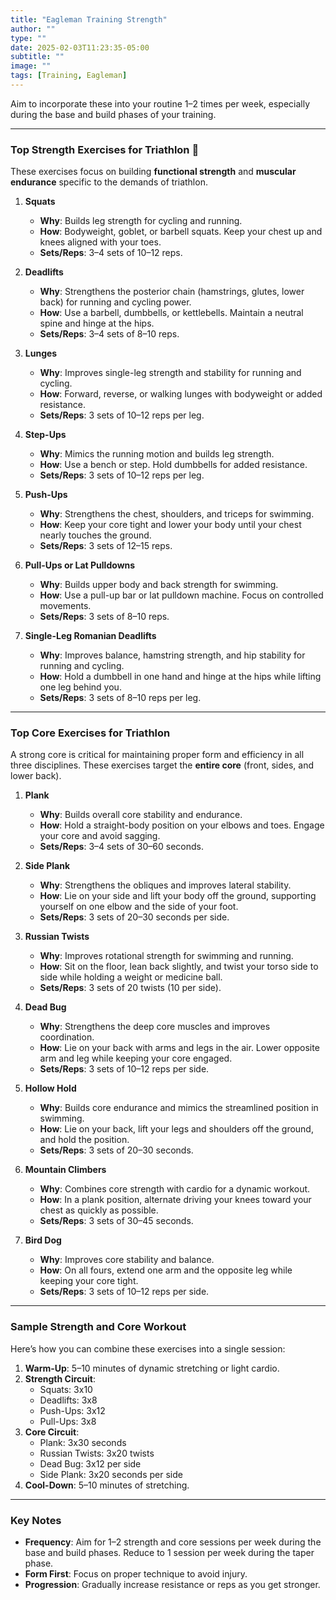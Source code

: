 ```yaml
---
title: "Eagleman Training Strength"
author: ""
type: ""
date: 2025-02-03T11:23:35-05:00
subtitle: ""
image: ""
tags: [Training, Eagleman]
---
```


Aim to incorporate these into your routine 1–2 times per week, especially during the base and build phases of your training.

---

### **Top Strength Exercises for Triathlon** 💪 
These exercises focus on building **functional strength** and **muscular endurance** specific to the demands of triathlon.

1. **Squats**  
   - **Why**: Builds leg strength for cycling and running.  
   - **How**: Bodyweight, goblet, or barbell squats. Keep your chest up and knees aligned with your toes.  
   - **Sets/Reps**: 3–4 sets of 10–12 reps.  

2. **Deadlifts**  
   - **Why**: Strengthens the posterior chain (hamstrings, glutes, lower back) for running and cycling power.  
   - **How**: Use a barbell, dumbbells, or kettlebells. Maintain a neutral spine and hinge at the hips.  
   - **Sets/Reps**: 3–4 sets of 8–10 reps.  

3. **Lunges**  
   - **Why**: Improves single-leg strength and stability for running and cycling.  
   - **How**: Forward, reverse, or walking lunges with bodyweight or added resistance.  
   - **Sets/Reps**: 3 sets of 10–12 reps per leg.  

4. **Step-Ups**  
   - **Why**: Mimics the running motion and builds leg strength.  
   - **How**: Use a bench or step. Hold dumbbells for added resistance.  
   - **Sets/Reps**: 3 sets of 10–12 reps per leg.  

5. **Push-Ups**  
   - **Why**: Strengthens the chest, shoulders, and triceps for swimming.  
   - **How**: Keep your core tight and lower your body until your chest nearly touches the ground.  
   - **Sets/Reps**: 3 sets of 12–15 reps.  

6. **Pull-Ups or Lat Pulldowns**  
   - **Why**: Builds upper body and back strength for swimming.  
   - **How**: Use a pull-up bar or lat pulldown machine. Focus on controlled movements.  
   - **Sets/Reps**: 3 sets of 8–10 reps.  

7. **Single-Leg Romanian Deadlifts**  
   - **Why**: Improves balance, hamstring strength, and hip stability for running and cycling.  
   - **How**: Hold a dumbbell in one hand and hinge at the hips while lifting one leg behind you.  
   - **Sets/Reps**: 3 sets of 8–10 reps per leg.  

---

### **Top Core Exercises for Triathlon**  
A strong core is critical for maintaining proper form and efficiency in all three disciplines. These exercises target the **entire core** (front, sides, and lower back).

1. **Plank**  
   - **Why**: Builds overall core stability and endurance.  
   - **How**: Hold a straight-body position on your elbows and toes. Engage your core and avoid sagging.  
   - **Sets/Reps**: 3–4 sets of 30–60 seconds.  

2. **Side Plank**  
   - **Why**: Strengthens the obliques and improves lateral stability.  
   - **How**: Lie on your side and lift your body off the ground, supporting yourself on one elbow and the side of your foot.  
   - **Sets/Reps**: 3 sets of 20–30 seconds per side.  

3. **Russian Twists**  
   - **Why**: Improves rotational strength for swimming and running.  
   - **How**: Sit on the floor, lean back slightly, and twist your torso side to side while holding a weight or medicine ball.  
   - **Sets/Reps**: 3 sets of 20 twists (10 per side).  

4. **Dead Bug**  
   - **Why**: Strengthens the deep core muscles and improves coordination.  
   - **How**: Lie on your back with arms and legs in the air. Lower opposite arm and leg while keeping your core engaged.  
   - **Sets/Reps**: 3 sets of 10–12 reps per side.  

5. **Hollow Hold**  
   - **Why**: Builds core endurance and mimics the streamlined position in swimming.  
   - **How**: Lie on your back, lift your legs and shoulders off the ground, and hold the position.  
   - **Sets/Reps**: 3 sets of 20–30 seconds.  

6. **Mountain Climbers**  
   - **Why**: Combines core strength with cardio for a dynamic workout.  
   - **How**: In a plank position, alternate driving your knees toward your chest as quickly as possible.  
   - **Sets/Reps**: 3 sets of 30–45 seconds.  

7. **Bird Dog**  
   - **Why**: Improves core stability and balance.  
   - **How**: On all fours, extend one arm and the opposite leg while keeping your core tight.  
   - **Sets/Reps**: 3 sets of 10–12 reps per side.  

---

### **Sample Strength and Core Workout**  
Here’s how you can combine these exercises into a single session:

1. **Warm-Up**: 5–10 minutes of dynamic stretching or light cardio.  
2. **Strength Circuit**:  
   - Squats: 3x10  
   - Deadlifts: 3x8  
   - Push-Ups: 3x12  
   - Pull-Ups: 3x8  
3. **Core Circuit**:  
   - Plank: 3x30 seconds  
   - Russian Twists: 3x20 twists  
   - Dead Bug: 3x12 per side  
   - Side Plank: 3x20 seconds per side  
4. **Cool-Down**: 5–10 minutes of stretching.  

---

### **Key Notes**  
- **Frequency**: Aim for 1–2 strength and core sessions per week during the base and build phases. Reduce to 1 session per week during the taper phase.  
- **Form First**: Focus on proper technique to avoid injury.  
- **Progression**: Gradually increase resistance or reps as you get stronger.  



